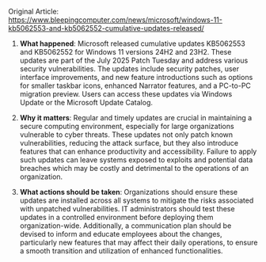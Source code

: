 Original Article: https://www.bleepingcomputer.com/news/microsoft/windows-11-kb5062553-and-kb5062552-cumulative-updates-released/

1) **What happened**: Microsoft released cumulative updates KB5062553 and KB5062552 for Windows 11 versions 24H2 and 23H2. These updates are part of the July 2025 Patch Tuesday and address various security vulnerabilities. The updates include security patches, user interface improvements, and new feature introductions such as options for smaller taskbar icons, enhanced Narrator features, and a PC-to-PC migration preview. Users can access these updates via Windows Update or the Microsoft Update Catalog.

2) **Why it matters**: Regular and timely updates are crucial in maintaining a secure computing environment, especially for large organizations vulnerable to cyber threats. These updates not only patch known vulnerabilities, reducing the attack surface, but they also introduce features that can enhance productivity and accessibility. Failure to apply such updates can leave systems exposed to exploits and potential data breaches which may be costly and detrimental to the operations of an organization.

3) **What actions should be taken**: Organizations should ensure these updates are installed across all systems to mitigate the risks associated with unpatched vulnerabilities. IT administrators should test these updates in a controlled environment before deploying them organization-wide. Additionally, a communication plan should be devised to inform and educate employees about the changes, particularly new features that may affect their daily operations, to ensure a smooth transition and utilization of enhanced functionalities.